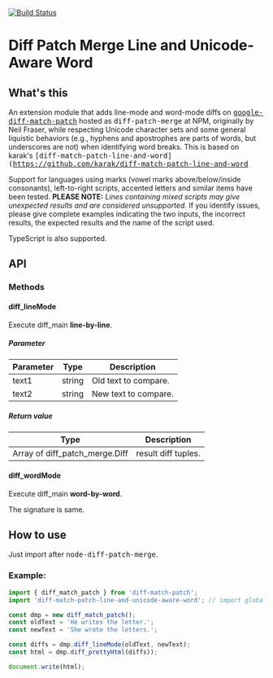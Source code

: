
[![Build Status](https://travis-ci.org/fitterman/diff-match-patch-line-and-unicode-aware-word.svg?branch=master)](https://travis-ci.org/fitterman/diff-match-patch-line-and-unicode-aware-word)

Diff Patch Merge Line and Unicode-Aware Word
====

What's this
----
An extension module that adds line-mode and word-mode diffs on 
<tt>[google-diff-match-patch](https://github.com/google/diff-match-patch)</tt> 
hosted as <tt>diff-patch-merge</tt> at NPM, originally by Neil Fraser, while respecting 
Unicode character sets and some general liquistic behaviors (e.g., hyphens and
apostrophes are parts of words, but underscores are not) when identifying word breaks.
This is based on karak's <tt>[diff-match-patch-line-and-word](https://github.com/karak/diff-match-patch-line-and-word</tt>

Support for languages using marks (vowel marks above/below/inside consonants), left-to-right
scripts, accented letters and similar items have been tested.  **PLEASE NOTE:** _Lines containing
mixed scripts may give unexpected results and are considered unsupported._ If you identify issues,
please give complete examples indicating the two inputs, the incorrect results, the expected results
and the name of the script used.

TypeScript is also supported.

API
----

### Methods

#### diff\_lineMode

Execute diff\_main __line-by-line__.

##### Parameter

|Parameter|Type  |Description|
|---------|------|-----------|
|text1    |string|Old text to compare.|
|text2    |string|New text to compare.|

##### Return value

|Type|Description|
|----|-----------|
|Array of diff\_patch\_merge.Diff|result diff tuples.|


#### diff\_wordMode

Execute diff\_main __word-by-word__.

The signature is same.

How to use
----

Just import after <tt>node-diff-patch-merge</tt>.

### Example:

```javascript
import { diff_match_patch } from 'diff-match-patch';
import 'diff-match-patch-line-and-unicode-aware-word'; // import globally to patch the class.

const dmp = new diff_match_patch();
const oldText = 'He writes the letter.';
const newText = 'She wrote the letters.';

const diffs = dmp.diff_lineMode(oldText, newText);
const html = dmp.diff_prettyHtml(diffs));

document.write(html);
```
